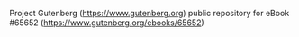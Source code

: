 Project Gutenberg (https://www.gutenberg.org) public repository for
eBook #65652 (https://www.gutenberg.org/ebooks/65652)
